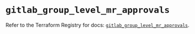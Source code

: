 # `gitlab_group_level_mr_approvals`

Refer to the Terraform Registry for docs: [`gitlab_group_level_mr_approvals`](https://registry.terraform.io/providers/gitlabhq/gitlab/18.5.0/docs/resources/group_level_mr_approvals).
